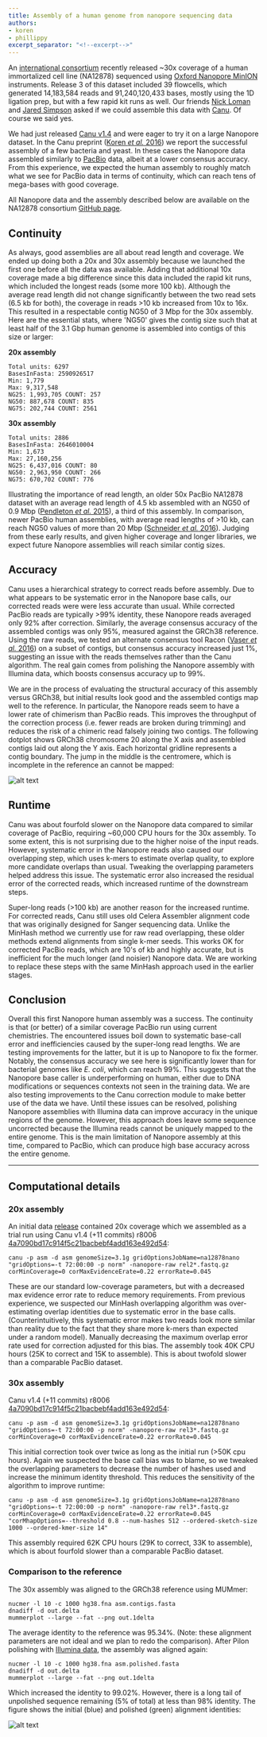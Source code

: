 ```yaml
---
title: Assembly of a human genome from nanopore sequencing data
authors:
- koren
- phillippy
excerpt_separator: "<!--excerpt-->"
---
```

An [international consortium](https://github.com/nanopore-wgs-consortium/NA12878) recently released ~30x coverage of a human immortalized cell line (NA12878) sequenced using [Oxford Nanopore MinION](https://nanoporetech.com) instruments. Release 3 of this dataset included 39 flowcells, which generated 14,183,584 reads and 91,240,120,433 bases, mostly using the 1D ligation prep, but with a few rapid kit runs as well. Our friends [Nick Loman](https://twitter.com/pathogenomenick) and [Jared Simpson](https://twitter.com/jaredtsimpson/) asked if we could assemble this data with [Canu](http://canu.readthedocs.io/en/latest/). Of course we said yes.

<!--excerpt-->

We had just released [Canu v1.4](https://github.com/marbl/canu/releases) and were eager to try it on a large Nanopore dataset. In the Canu preprint ([Koren *et al.* 2016](https://doi.org/10.1101/071282)) we report the successful assembly of a few bacteria and yeast. In these cases the Nanopore data assembled similarly to [PacBio](http://www.pacb.com) data, albeit at a lower consensus accuracy. From this experience, we expected the human assembly to roughly match what we see for PacBio data in terms of continuity, which can reach tens of mega-bases with good coverage.

All Nanopore data and the assembly described below are available on the NA12878 consortium [GitHub page](https://github.com/nanopore-wgs-consortium/NA12878).

## Continuity
As always, good assemblies are all about read length and coverage. We ended up doing both a 20x and 30x assembly because we launched the first one before all the data was available. Adding that additional 10x coverage made a big difference since this data included the rapid kit runs, which included the longest reads (some more 100 kb). Although the average read length did not change significantly between the two read sets (6.5 kb for both), the coverage in reads >10 kb increased from 10x to 16x. This resulted in a respectable contig NG50 of 3 Mbp for the 30x assembly. Here are the essential stats, where 'NG50' gives the contig size such that at least half of the 3.1 Gbp human genome is assembled into contigs of this size or larger:

**20x assembly**

```
Total units: 6297
BasesInFasta: 2590926517
Min: 1,779
Max: 9,317,548
NG25: 1,993,705 COUNT: 257
NG50: 887,678 COUNT: 835
NG75: 202,744 COUNT: 2561
```

**30x assembly**

```
Total units: 2886
BasesInFasta: 2646010004
Min: 1,673
Max: 27,160,256
NG25: 6,437,016 COUNT: 80
NG50: 2,963,950 COUNT: 266
NG75: 670,702 COUNT: 776
```

Illustrating the importance of read length, an older 50x PacBio NA12878 dataset with an average read length of 4.5 kb assembled with an NG50 of 0.9 Mbp ([Pendleton *et al.* 2015](https://doi.org/10.1038/nmeth.3454)), a third of this assembly. In comparison, newer PacBio human assemblies, with average read lengths of >10 kb, can reach NG50 values of more than 20 Mbp ([Schneider *et al.* 2016](https://doi.org/10.1101/072116)). Judging from these early results, and given higher coverage and longer libraries, we expect future Nanopore assemblies will reach similar contig sizes.

## Accuracy
Canu uses a hierarchical strategy to correct reads before assembly. Due to what appears to be systematic error in the Nanopore base calls, our corrected reads were were less accurate than usual. While corrected PacBio reads are typically >99% identity, these Nanopore reads averaged only 92% after correction. Similarly, the average consensus accuracy of the assembled contigs was only 95%, measured against the GRCh38 reference. Using the raw reads, we tested an alternate consensus tool Racon ([Vaser *et al.* 2016](https://doi.org/10.1101/068122)) on a subset of contigs, but consensus accuracy increased just 1%, suggesting an issue with the reads themselves rather than the Canu algorithm. The real gain comes from polishing the Nanopore assembly with Illumina data, which boosts consensus accuracy up to 99%.

We are in the process of evaluating the structural accuracy of this assembly versus GRCh38, but initial results look good and the assembled contigs map well to the reference. In particular, the Nanopore reads seem to have a lower rate of chimerism than PacBio reads. This improves the throughput of the correction process (i.e. fewer reads are broken during trimming) and reduces the risk of a chimeric read falsely joining two contigs. The following dotplot shows GRCh38 chromosome 20 along the X axis and assembled contigs laid out along the Y axis. Each horizontal gridline represents a contig boundary. The jump in the middle is the centromere, which is incomplete in the reference an cannot be mapped:

![alt text](/downloads/NA12878.chr20.png "chr20 alignment dotplot")

## Runtime
Canu was about fourfold slower on the Nanopore data compared to similar coverage of PacBio, requiring ~60,000 CPU hours for the 30x assembly. To some extent, this is not surprising due to the higher noise of the input reads. However, systematic error in the Nanopore reads also caused our overlapping step, which uses k-mers to estimate overlap quality, to explore more candidate overlaps than usual. Tweaking the overlapping parameters helped address this issue. The systematic error also increased the residual error of the corrected reads, which increased runtime of the downstream steps.

Super-long reads (>100 kb) are another reason for the increased runtime. For corrected reads, Canu still uses old Celera Assembler alignment code that was originally designed for Sanger sequencing data. Unlike the MinHash method we currently use for raw read overlapping, these older methods extend alignments from single k-mer seeds. This works OK for corrected PacBio reads, which are 10's of kb and highly accurate, but is inefficient for the much longer (and noisier) Nanopore data. We are working to replace these steps with the same MinHash approach used in the earlier stages.

## Conclusion
Overall this first Nanopore human assembly was a success. The continuity is that (or better) of a similar coverage PacBio run using current chemistries. The encountered issues boil down to systematic base-call error and inefficiencies caused by the super-long read lengths. We are testing improvements for the latter, but it is up to Nanopore to fix the former. Notably, the consensus accuracy we see here is significantly lower than for bacterial genomes like *E. coli*, which can reach 99%. This suggests that the Nanopore base caller is underperforming on human, either due to DNA modifications or sequences contexts not seen in the training data. We are also testing improvements to the Canu correction module to make better use of the data we have. Until these issues can be resolved, polishing Nanopore assemblies with Illumina data can improve accuracy in the unique regions of the genome. However, this approach does leave some sequence uncorrected because the Illumina reads cannot be uniquely mapped to the entire genome. This is the main limitation of Nanopore assembly at this time, compared to PacBio, which can produce high base accuracy across the entire genome.

---

## Computational details

### 20x assembly
An initial data [release](https://github.com/nanopore-wgs-consortium/NA12878/blob/bc35bead802acee70a7faf94296b83ff71f18ed6/README.md) contained 20x coverage which we assembled as a trial run using Canu v1.4 (+11 commits) r8006 [4a7090bd17c914f5c21bacbebf4add163e492d54](https://github.com/marbl/canu/tree/4a7090bd17c914f5c21bacbebf4add163e492d54):

```shell
canu -p asm -d asm genomeSize=3.1g gridOptionsJobName=na12878nano "gridOptions=-t 72:00:00 -p norm" -nanopore-raw rel2*.fastq.gz corMinCoverage=0 corMaxEvidenceErate=0.22 errorRate=0.045
```

These are our standard low-coverage parameters, but with a decreased max evidence error rate to reduce memory requirements. From previous experience, we suspected our MinHash overlapping algorithm was over-estimating overlap identities due to systematic error in the base calls. (Counterintuitively, this systematic error makes two reads look more similar than reality due to the fact that they share more k-mers than expected under a random model). Manually decreasing the maximum overlap error rate used for correction adjusted for this bias. The assembly took 40K CPU hours (25K to correct and 15K to assemble). This is about twofold slower than a comparable PacBio dataset.

### 30x assembly
Canu v1.4 (+11 commits) r8006 [4a7090bd17c914f5c21bacbebf4add163e492d54](https://github.com/marbl/canu/tree/4a7090bd17c914f5c21bacbebf4add163e492d54):

```shell
canu -p asm -d asm genomeSize=3.1g gridOptionsJobName=na12878nano "gridOptions=-t 72:00:00 -p norm" -nanopore-raw rel3*.fastq.gz corMinCoverage=0 corMaxEvidenceErate=0.22 errorRate=0.045
```

This initial correction took over twice as long as the initial run (>50K cpu hours). Again we suspected the base call bias was to blame, so we tweaked the overlapping parameters to decrease the number of hashes used and increase the minimum identity threshold. This reduces the sensitivity of the algorithm to improve runtime:

```shell
canu -p asm -d asm genomeSize=3.1g gridOptionsJobName=na12878nano "gridOptions=-t 72:00:00 -p norm" -nanopore-raw rel3*.fastq.gz corMinCoverage=0 corMaxEvidenceErate=0.22 errorRate=0.045 "corMhapOptions=--threshold 0.8 --num-hashes 512 --ordered-sketch-size 1000 --ordered-kmer-size 14"
```

This assembly required 62K CPU hours (29K to correct, 33K to assemble), which is about fourfold slower than a comparable PacBio dataset.

### Comparison to the reference
The 30x assembly was aligned to the GRCh38 reference using MUMmer:

```shell
nucmer -l 10 -c 1000 hg38.fna asm.contigs.fasta
dnadiff -d out.delta
mummerplot --large --fat --png out.1delta
```

The average identity to the reference was 95.34%. (Note: these alignment parameters are not ideal and we plan to redo the comparison). After Pilon polishing with [Illumina data](http://www.ebi.ac.uk/ena/data/view/PRJEB2890), the assembly was aligned again:

```shell
nucmer -l 10 -c 1000 hg38.fna asm.polished.fasta
dnadiff -d out.delta
mummerplot --large --fat --png out.1delta
```

Which increased the identity to 99.02%. However, there is a long tail of unpolished sequence remaining (5% of total) at less than 98% identity. The figure shows the initial (blue) and polished (green) alignment identities:

![alt text](/downloads/NA12878.identity.png "Sequence identity")
